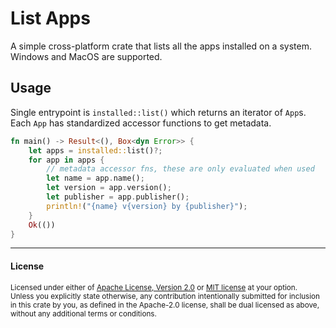 # List Apps

A simple cross-platform crate that lists all the apps installed on a system.
Windows and MacOS are supported.

## Usage

Single entrypoint is `installed::list()` which returns an iterator of `App`s.
Each `App` has standardized accessor functions to get metadata.

```rust
fn main() -> Result<(), Box<dyn Error>> {
    let apps = installed::list()?;
    for app in apps {
        // metadata accessor fns, these are only evaluated when used
        let name = app.name();
        let version = app.version();
        let publisher = app.publisher();
        println!("{name} v{version} by {publisher}");
    }
    Ok(())
}
```

---

#### License

<sup>
Licensed under either of <a href="LICENSE-APACHE">Apache License, Version
2.0</a> or <a href="LICENSE-MIT">MIT license</a> at your option.
</sup>

<br>

<sub>
Unless you explicitly state otherwise, any contribution intentionally submitted
for inclusion in this crate by you, as defined in the Apache-2.0 license, shall
be dual licensed as above, without any additional terms or conditions.
</sub>